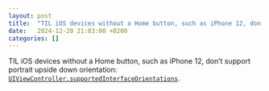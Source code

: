 ```yaml
---
layout: post
title:  "TIL iOS devices without a Home button, such as iPhone 12, don’t support portrait upside down orientation"
date:   2024-12-20 21:03:00 +0200
categories: []
---
```

TIL iOS devices without a Home button, such as iPhone 12, don’t support portrait upside down orientation: [`UIViewController.supportedInterfaceOrientations`](https://developer.apple.com/documentation/uikit/uiviewcontroller/supportedinterfaceorientations).
